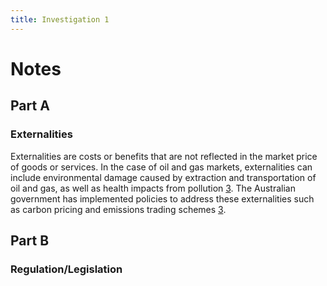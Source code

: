 ```yaml
---
title: Investigation 1
---
```


# Notes
## Part A
### Externalities



Externalities are costs or benefits that are not reflected in the market price of goods or services. In the case of oil and gas markets, externalities can include environmental damage caused by extraction and transportation of oil and gas, as well as health impacts from pollution [3](https://www.statista.com/topics/5608/oil-and-gas-industry-in-australia/). The Australian government has implemented policies to address these externalities such as carbon pricing and emissions trading schemes [3](https://www.statista.com/topics/5608/oil-and-gas-industry-in-australia/).





## Part B
### Regulation/Legislation










